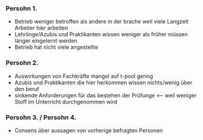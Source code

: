 ### Persohn 1.
- Betrieb weniger betroffen als andere in der brache weil viele Langzeit Arbeiter hier arbeiten 
- Lehrlinge/Azubis und Praktikanten wissen weniger als früher müssen länger eingelernt werden 
- Betrieb hat nicht viele angestellte 

### Persohn 2.
- Auswirkungen von Fachkräfte mangel auf t-pool gering
- Azubis und Praktikanten die hier herkommen wissen nichts/wenig über den beruf
- sinkende Anforderungen für das bestehen der Prüfunge <— weil weniger Stoff im Unterricht durchgenommen wird 
### Persohn 3. / Persohn 4.
- Consens über aussagen von vorherige befragten Personen 